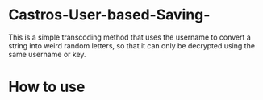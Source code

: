 # Castros-User-based-Saving-
This is a simple transcoding method that uses the username to convert a string into weird random letters, so that it can only be decrypted using the same username or key.

# How to use
